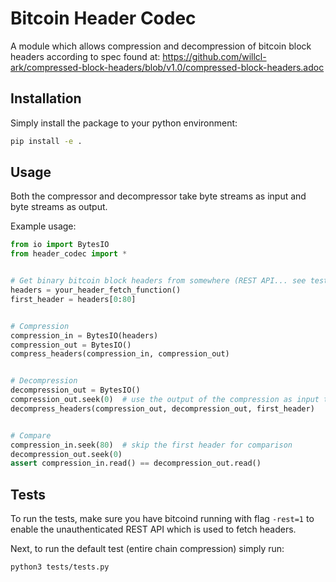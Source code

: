 # Bitcoin Header Codec

A module which allows compression and decompression of bitcoin block headers according to spec found at: 
https://github.com/willcl-ark/compressed-block-headers/blob/v1.0/compressed-block-headers.adoc

## Installation
Simply install the package to your python environment:

```bash
pip install -e .
```

## Usage
Both the compressor and decompressor take byte streams as input and byte streams as output.

Example usage:

```python
from io import BytesIO
from header_codec import *


# Get binary bitcoin block headers from somewhere (REST API... see tests.py)
headers = your_header_fetch_function()
first_header = headers[0:80]


# Compression
compression_in = BytesIO(headers)
compression_out = BytesIO()
compress_headers(compression_in, compression_out)


# Decompression
decompression_out = BytesIO()
compression_out.seek(0)  # use the output of the compression as input to decompression
decompress_headers(compression_out, decompression_out, first_header)


# Compare
compression_in.seek(80)  # skip the first header for comparison
decompression_out.seek(0)
assert compression_in.read() == decompression_out.read()
```

## Tests
To run the tests, make sure you have bitcoind running with flag `-rest=1` to enable the unauthenticated REST API which is used to fetch headers.

Next, to run the default test (entire chain compression) simply run:
```bash
python3 tests/tests.py
```

